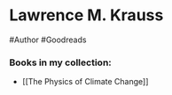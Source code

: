 # Lawrence M. Krauss
#Author #Goodreads
### Books in my collection:
- [[The Physics of Climate Change]]
